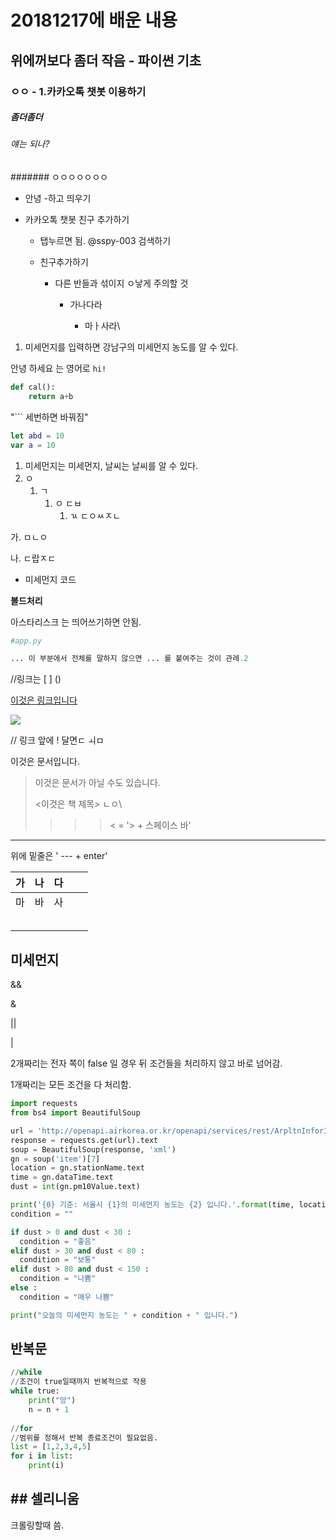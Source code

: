 # 20181217에 배운 내용

## 위에꺼보다 좀더 작음 - 파이썬 기초

### ㅇㅇ - 1.카카오톡 챗봇 이용하기

##### 좀더좀더

###### 얘는 되나?

####### ㅇㅇㅇㅇㅇㅇㅇ



- 안녕 -하고 띄우기

- 카카오톡 챗봇 친구 추가하기

  - 탭누르면 됨. @sspy-003 검색하기

  - 친구추가하기

    - 다른 반들과 섞이지 ㅇ낳게 주의할 것

      - 가나다라

        - 마ㅏ사라\\



1. 미세먼지를 입력하면 강남구의 미세먼지 농도를 알 수 있다.

안녕 하세요   는 영어로 ` hi! `

``` python
def cal():
    return a+b
```

"``` 세번하면 바꿔짐"

``` swift
let abd = 10
var a = 10
```





1. 미세먼지는 미세먼지, 날씨는 날씨를 알 수 있다.
2. ㅇ
   1. ㄱ
      1. ㅇ ㄷㅂ
         1. ㄳ ㄷㅇㅆㅈㄴ

가. ㅁㄴㅇ

나. ㄷ랍ㅈㄷ

- 미세먼지 코드

**볼드처리** 

아스타리스크 는 띄어쓰기하면 안됨.

``` python
#app.py

... 이 부분에서 전체를 말하지 않으면 ... 를 붙여주는 것이 관례.2
```

//링크는  [    ] ()

[이것은 링크입니다](https://www.naver.com)

![](http://tenasia.hankyung.com/webwp_kr/wp-content/uploads/2018/05/2018050412180760599-540x360.jpg)

// 링크 앞에 ! 달면ㄷ ㅚㅁ

이것은 문서입니다.

> 이것은 문서가 아닐 수도 있습니다.
>
> <이것은 책 제목> ㄴㅇ\
>
> > > > < = '> + 스페이스 바'

---

위에 밑줄은 ' --- + enter'

|  가  |  나  |   다 |      |      |
| :--: | :--: | ---: | ---- | ---- |
|  마  |  바  |   사 |      |      |
|      |      |      |      |      |
|      |      |      |      |      |
|      |      |      |      |      |
|      |      |      |      |      |
|      |      |      |      |      |



## 미세먼지

&&

&

||

|

2개짜리는 전자 쪽이 false 일 경우 뒤 조건들을 처리하지 않고 바로 넘어감.

1개짜리는 모든 조건을 다 처리함.

``` python
import requests
from bs4 import BeautifulSoup

url = 'http://openapi.airkorea.or.kr/openapi/services/rest/ArpltnInforInqireSvc/getCtprvnRltmMesureDnsty?sidoName=%EC%84%9C%EC%9A%B8&ServiceKey={}&ver=1.3&pageNo=3'.format(key)
response = requests.get(url).text
soup = BeautifulSoup(response, 'xml')
gn = soup('item')[7]
location = gn.stationName.text
time = gn.dataTime.text
dust = int(gn.pm10Value.text)

print('{0} 기준: 서울시 {1}의 미세먼지 농도는 {2} 입니다.'.format(time, location, dust))
condition = ""

if dust > 0 and dust < 30 :
  condition = "좋음"
elif dust > 30 and dust < 80 :
  condition = "보통"
elif dust > 80 and dust < 150 :
  condition = "나쁨"
else :
  condition = "매우 나쁨"

print("오늘의 미세먼지 농도는 " + condition + " 입니다.")
```



## 반복문

``` python
//while
//조건이 true일때까지 반복적으로 작용
while true:
    print("앙")
    n = n + 1
    
//for
//범위를 정해서 반복 종료조건이 필요없음.
list = [1,2,3,4,5]
for i in list:
	print(i)
```



## ## 셀리니움

크롤링할때 씀.

